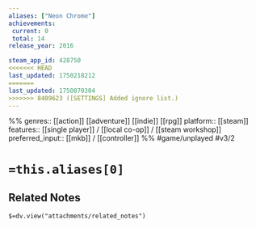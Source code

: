 ```yaml
---
aliases: ["Neon Chrome"]
achievements:
 current: 0
 total: 14
release_year: 2016

steam_app_id: 428750
<<<<<<< HEAD
last_updated: 1750218212
=======
last_updated: 1750870304
>>>>>>> 8409623 ([SETTINGS] Added ignore list.)
---
```

%%
genres:: [[action]] [[adventure]] [[indie]] [[rpg]]
platform:: [[steam]]
features:: [[single player]] / [[local co-op]] / [[steam workshop]]
preferred_input:: [[mkb]] / [[controller]]
%%
#game/unplayed
#v3/2

# `=this.aliases[0]`
## Related Notes
`$=dv.view("attachments/related_notes")`